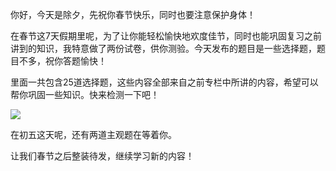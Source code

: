 你好，今天是除夕，先祝你春节快乐，同时也要注意保护身体！

在春节这7天假期里呢，为了让你能轻松愉快地欢度佳节，同时也能巩固复习之前讲到的知识，我特意做了两份试卷，供你测验。今天发布的题目是一些选择题，题目不多，祝你答题愉快！

里面一共包含25道选择题，这些内容全部来自之前专栏中所讲的内容，希望可以帮你巩固一些知识。快来检测一下吧！

[![](https://static001.geekbang.org/resource/image/28/a4/28d1be62669b4f3cc01c36466bf811a4.png?wh=1142*201)](http://time.geekbang.org/quiz/intro?act_id=75&exam_id=93)

在初五这天呢，还有两道主观题在等着你。

让我们春节之后整装待发，继续学习新的内容！